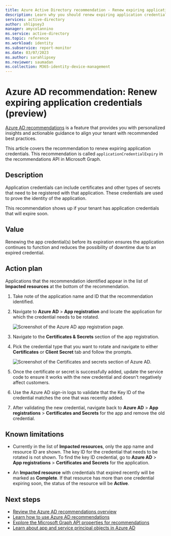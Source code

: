 ```yaml
---
title: Azure Active Directory recommendation - Renew expiring application credentials (preview)
description: Learn why you should renew expiring application credentials.
services: active-directory
author: shlipsey3
manager: amycolannino
ms.service: active-directory
ms.topic: reference
ms.workload: identity
ms.subservice: report-monitor
ms.date: 03/07/2023
ms.author: sarahlipsey
ms.reviewer: saumadan
ms.collection: M365-identity-device-management
---
```

# Azure AD recommendation: Renew expiring application credentials (preview)
[Azure AD recommendations](overview-recommendations.md) is a feature that provides you with personalized insights and actionable guidance to align your tenant with recommended best practices.

This article covers the recommendation to renew expiring application credentials. This recommendation is called `applicationCredentialExpiry` in the recommendations API in Microsoft Graph. 

## Description

Application credentials can include certificates and other types of secrets that need to be registered with that application. These credentials are used to prove the identity of the application.

This recommendation shows up if your tenant has application credentials that will expire soon. 

## Value 

Renewing the app credential(s) before its expiration ensures the application continues to function and reduces the possibility of downtime due to an expired credential.

## Action plan

Applications that the recommendation identified appear in the list of **Impacted resources** at the bottom of the recommendation. 

1. Take note of the application name and ID that the recommendation identified.
1. Navigate to **Azure AD** > **App registration** and locate the application for which the credential needs to be rotated.

    ![Screenshot of the Azure AD app registration page.](media/recommendation-renew-expiring-application-credential/app-registrations-list.png)

1. Navigate to the **Certificates & Secrets** section of the app registration.
1. Pick the credential type that you want to rotate and navigate to either **Certificates** or **Client Secret** tab and follow the prompts.

    ![Screenshot of the Certificates and secrets section of Azure AD.](media/recommendation-renew-expiring-application-credential/app-certificates-secrets.png)

1. Once the certificate or secret is successfully added, update the service code to ensure it works with the new credential and doesn't negatively affect customers.
1. Use the Azure AD sign-in logs to validate that the Key ID of the credential matches the one that was recently added.
1. After validating the new credential, navigate back to **Azure AD** > **App registrations** > **Certificates and Secrets** for the app and remove the old credential.
 
## Known limitations

- Currently in the list of **Impacted resources**, only the app name and resource ID are shown. The key ID for the credential that needs to be rotated is not shown. To find the key ID credential, go to **Azure AD** > **App registrations** > **Certificates and Secrets** for the application. 

- An **Impacted resource** with credentials that expired recently will be marked as **Complete**. If that resource has more than one credential expiring soon, the status of the resource will be **Active**.

## Next steps

- [Review the Azure AD recommendations overview](overview-recommendations.md)
- [Learn how to use Azure AD recommendations](howto-use-recommendations.md)
- [Explore the Microsoft Graph API properties for recommendations](/graph/api/resources/recommendation)
- [Learn about app and service principal objects in Azure AD](../develop/app-objects-and-service-principals.md)
